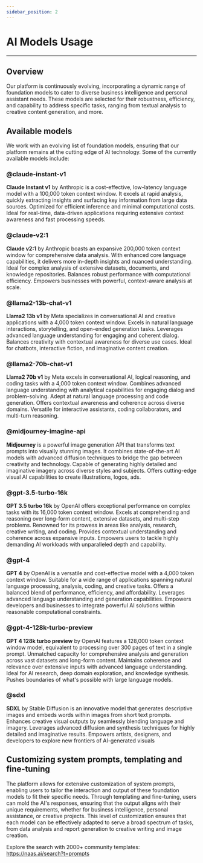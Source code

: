```yaml
---
sidebar_position: 2
---
```


# AI Models Usage
---

## Overview
Our platform is continuously evolving, incorporating a dynamic range of foundation models to cater to diverse business intelligence and personal assistant needs. These models are selected for their robustness, efficiency, and capability to address specific tasks, ranging from textual analysis to creative content generation, and more.


## Available models 
We work with an evolving list of foundation models, ensuring that our platform remains at the cutting edge of AI technology. Some of the currently available models include:

### @claude-instant-v1 
**Claude Instant v1** by Anthropic is a cost-effective, low-latency language model with a 100,000 token context window. It excels at rapid analysis, quickly extracting insights and surfacing key information from large data sources. Optimized for efficient inference and minimal computational costs. Ideal for real-time, data-driven applications requiring extensive context awareness and fast processing speeds.

<!-- ![claude-instant-v1](/img/claude-instant-v1.png) -->

### @claude-v2:1
**Claude v2:1** by Anthropic boasts an expansive 200,000 token context window for comprehensive data analysis. With enhanced core language capabilities, it delivers more in-depth insights and nuanced understanding. Ideal for complex analysis of extensive datasets, documents, and knowledge repositories. Balances robust performance with computational efficiency. Empowers businesses with powerful, context-aware analysis at scale.

<!-- ![claude-v2](/img/claude-v2.png) -->


### @llama2-13b-chat-v1
**Llama2 13b v1** by Meta specializes in conversational AI and creative applications with a 4,000 token context window. Excels in natural language interactions, storytelling, and open-ended generation tasks. Leverages advanced language understanding for engaging and coherent dialog. Balances creativity with contextual awareness for diverse use cases. Ideal for chatbots, interactive fiction, and imaginative content creation.



### @llama2-70b-chat-v1
**Llama2 70b v1** by Meta excels in conversational AI, logical reasoning, and coding tasks with a 4,000 token context window. Combines advanced language understanding with analytical capabilities for engaging dialog and problem-solving. Adept at natural language processing and code generation. Offers contextual awareness and coherence across diverse domains. Versatile for interactive assistants, coding collaborators, and multi-turn reasoning.



### @midjourney-imagine-api
**Midjourney** is a powerful image generation API that transforms text prompts into visually stunning images. It combines state-of-the-art AI models with advanced diffusion techniques to bridge the gap between creativity and technology. Capable of generating highly detailed and imaginative imagery across diverse styles and subjects. Offers cutting-edge visual AI capabilities to create illustrations, logos, ads.




### @gpt-3.5-turbo-16k
**GPT 3.5 turbo 16k** by OpenAI offers exceptional performance on complex tasks with its 16,000 token context window. Excels at comprehending and reasoning over long-form content, extensive datasets, and multi-step problems. Renowned for its prowess in areas like analysis, research, creative writing, and coding. Provides contextual understanding and coherence across expansive inputs. Empowers users to tackle highly demanding AI workloads with unparalleled depth and capability.



### @gpt-4
**GPT 4** by OpenAI is a versatile and cost-effective model with a 4,000 token context window. Suitable for a wide range of applications spanning natural language processing, analysis, coding, and creative tasks. Offers a balanced blend of performance, efficiency, and affordability. Leverages advanced language understanding and generation capabilities. Empowers developers and businesses to integrate powerful AI solutions within reasonable computational constraints.



### @gpt-4-128k-turbo-preview
**GPT 4 128k turbo preview** by OpenAI features a 128,000 token context window model, equivalent to processing over 300 pages of text in a single prompt. Unmatched capacity for comprehensive analysis and generation across vast datasets and long-form content. Maintains coherence and relevance over extensive inputs with advanced language understanding. Ideal for AI research, deep domain exploration, and knowledge synthesis. Pushes boundaries of what's possible with large language models.


### @sdxl
**SDXL** by Stable Diffusion is an innovative model that generates descriptive images and embeds words within images from short text prompts. Enhances creative visual outputs by seamlessly blending language and imagery. Leverages advanced diffusion and synthesis techniques for highly detailed and imaginative results. Empowers artists, designers, and developers to explore new frontiers of AI-generated visuals



## Customizing system prompts, templating and fine-tuning
The platform allows for extensive customization of system prompts, enabling users to tailor the interaction and output of these foundation models to fit their specific needs. Through templating and fine-tuning, users can mold the AI's responses, ensuring that the output aligns with their unique requirements, whether for business intelligence, personal assistance, or creative projects. This level of customization ensures that each model can be effectively adapted to serve a broad spectrum of tasks, from data analysis and report generation to creative writing and image creation.

Explore the search with 2000+ community templates: https://naas.ai/search?t=prompts 